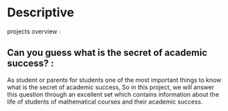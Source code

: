 # Descriptive
projects overview : 

## Can you guess what is the secret of academic success? : 
As student or parents for students one of the most important things to know what is the secret of academic success, So in this project, we will answer this question through an excellent set which contains information about the life of students of mathematical courses and their academic success.
